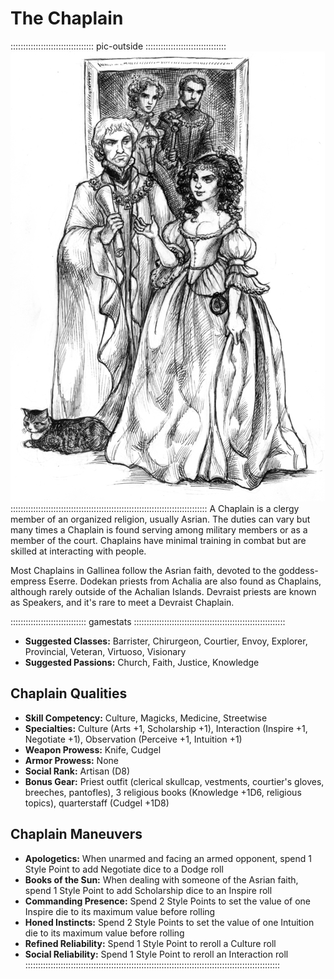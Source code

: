 # The Chaplain 

::::::::::::::::::::::::::::::::: pic-outside ::::::::::::::::::::::::::::::::
![A Chaplain meets a Provocateur, by Joanne Renaud](assets/Scenes/Medium/martine-farrazin.jpg "A Chaplain meets a Provocateur, by Joanne Renaud")
::::::::::::::::::::::::::::::::::::::::::::::::::::::::::::::::::::::::::::::
A Chaplain is a clergy member of an organized religion, usually Asrian.
The duties can vary but many times a Chaplain is found serving among
military members or as a member of the court. Chaplains have minimal
training in combat but are skilled at interacting with people.

Most Chaplains in Gallinea follow the Asrian faith, devoted to the
goddess-empress Eserre. Dodekan priests from Achalia are also found as
Chaplains, although rarely outside of the Achalian Islands. Devraist
priests are known as Speakers, and it's rare to meet a Devraist
Chaplain. 

:::::::::::::::::::::::::::::: gamestats ::::::::::::::::::::::::::::::::::::::::::::::::::::::::::::
- **Suggested Classes:** Barrister, Chirurgeon, Courtier, Envoy, Explorer, Provincial, Veteran, Virtuoso, Visionary
- **Suggested Passions:** Church, Faith, Justice, Knowledge

## Chaplain Qualities

- **Skill Competency:** Culture, Magicks, Medicine, Streetwise
- **Specialties:** Culture (Arts +1, Scholarship +1), Interaction (Inspire +1, Negotiate +1), Observation (Perceive +1, Intuition +1)
- **Weapon Prowess:** Knife, Cudgel
- **Armor Prowess:** None
- **Social Rank:** Artisan (D8)
- **Bonus Gear:** Priest outfit (clerical skullcap, vestments, courtier's
  gloves, breeches, pantofles), 3 religious books (Knowledge +1D6,
  religious topics), quarterstaff (Cudgel +1D8)

## Chaplain Maneuvers

- **Apologetics:** When unarmed and facing an armed opponent, spend 1 Style Point to add Negotiate dice to a Dodge roll
- **Books of the Sun:** When dealing with someone of the Asrian faith, spend 1 Style Point to add Scholarship dice to an Inspire roll
- **Commanding Presence:** Spend 2 Style Points to set the value of one Inspire die to its maximum value before rolling
- **Honed Instincts:** Spend 2 Style Points to set the value of one Intuition die to its maximum value before rolling
- **Refined Reliability:** Spend 1 Style Point to reroll a Culture roll
- **Social Reliability:** Spend 1 Style Point to reroll an Interaction roll
:::::::::::::::::::::::::::::::::::::::::::::::::::::::::::::::::::::::::::::::::::::::::::::::::::::
